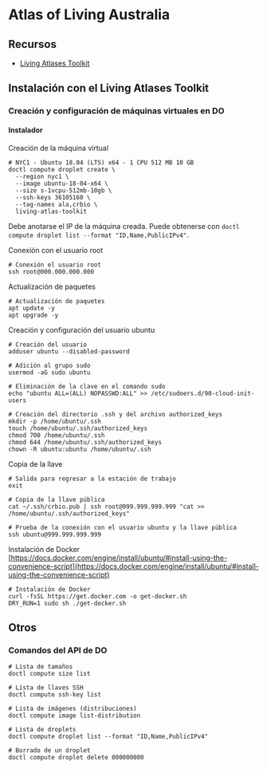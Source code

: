 # Atlas of Living Australia

## Recursos
- [Living Atlases Toolkit](https://github.com/living-atlases/la-toolkit)

## Instalación con el Living Atlases Toolkit

### Creación y configuración de máquinas virtuales en DO

#### Instalador
Creación de la máquina virtual
```shell
# NYC1 - Ubuntu 18.04 (LTS) x64 - 1 CPU 512 MB 10 GB
doctl compute droplet create \
  --region nyc1 \
  --image ubuntu-18-04-x64 \
  --size s-1vcpu-512mb-10gb \
  --ssh-keys 36105160 \
  --tag-names ala,crbio \
  living-atlas-toolkit
```
Debe anotarse el IP de la máquina creada. Puede obtenerse con `doctl compute droplet list --format "ID,Name,PublicIPv4"`.

Conexión con el usuario root
```shell
# Conexión el usuario root
ssh root@000.000.000.000
```

Actualización de paquetes
```shell
# Actualización de paquetes
apt update -y
apt upgrade -y
```

Creación y configuración del usuario ubuntu
```shell
# Creación del usuario
adduser ubuntu --disabled-password

# Adición al grupo sudo
usermod -aG sudo ubuntu

# Eliminación de la clave en el comando sudo
echo "ubuntu ALL=(ALL) NOPASSWD:ALL" >> /etc/sudoers.d/90-cloud-init-users

# Creación del directorio .ssh y del archivo authorized_keys
mkdir -p /home/ubuntu/.ssh
touch /home/ubuntu/.ssh/authorized_keys
chmod 700 /home/ubuntu/.ssh
chmod 644 /home/ubuntu/.ssh/authorized_keys
chown -R ubuntu:ubuntu /home/ubuntu/.ssh
```

Copia de la llave
```shell
# Salida para regresar a la estación de trabajo
exit

# Copia de la llave pública
cat ~/.ssh/crbio.pub | ssh root@999.999.999.999 "cat >> /home/ubuntu/.ssh/authorized_keys"

# Prueba de la conexión con el usuario ubuntu y la llave pública
ssh ubuntu@999.999.999.999
```

Instalación de Docker
[https://docs.docker.com/engine/install/ubuntu/#install-using-the-convenience-script](https://docs.docker.com/engine/install/ubuntu/#install-using-the-convenience-script)
```shell
# Instalación de Docker
curl -fsSL https://get.docker.com -o get-docker.sh
DRY_RUN=1 sudo sh ./get-docker.sh
```

## Otros

### Comandos del API de DO
```shell
# Lista de tamaños
doctl compute size list

# Lista de llaves SSH
doctl compute ssh-key list

# Lista de imágenes (distribuciones)
doctl compute image list-distribution

# Lista de droplets
doctl compute droplet list --format "ID,Name,PublicIPv4"

# Borrado de un droplet
doctl compute droplet delete 000000000
